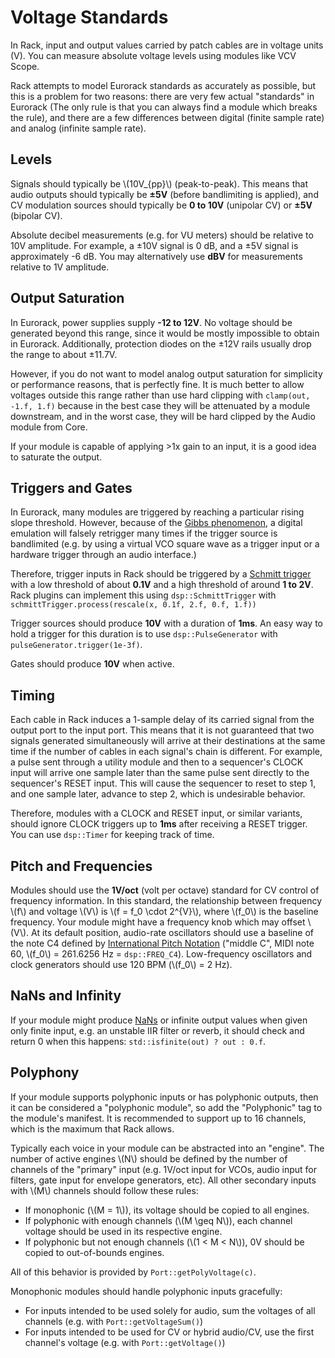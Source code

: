 # Voltage Standards

In Rack, input and output values carried by patch cables are in voltage units (V).
You can measure absolute voltage levels using modules like VCV Scope.

Rack attempts to model Eurorack standards as accurately as possible, but this is a problem for two reasons: there are very few actual "standards" in Eurorack (The only rule is that you can always find a module which breaks the rule), and there are a few differences between digital (finite sample rate) and analog (infinite sample rate).

## Levels

Signals should typically be \\(10V_{pp}\\) (peak-to-peak).
This means that audio outputs should typically be **±5V** (before bandlimiting is applied), and CV modulation sources should typically be **0 to 10V** (unipolar CV) or **±5V** (bipolar CV).

Absolute decibel measurements (e.g. for VU meters) should be relative to 10V amplitude.
For example, a ±10V signal is 0 dB, and a ±5V signal is approximately -6 dB.
You may alternatively use **dBV** for measurements relative to 1V amplitude.

## Output Saturation

In Eurorack, power supplies supply **-12 to 12V**.
No voltage should be generated beyond this range, since it would be mostly impossible to obtain in Eurorack.
Additionally, protection diodes on the ±12V rails usually drop the range to about ±11.7V.

However, if you do not want to model analog output saturation for simplicity or performance reasons, that is perfectly fine.
It is much better to allow voltages outside this range rather than use hard clipping with `clamp(out, -1.f, 1.f)` because in the best case they will be attenuated by a module downstream, and in the worst case, they will be hard clipped by the Audio module from Core.

If your module is capable of applying >1x gain to an input, it is a good idea to saturate the output.

## Triggers and Gates

In Eurorack, many modules are triggered by reaching a particular rising slope threshold.
However, because of the [Gibbs phenomenon](https://en.wikipedia.org/wiki/Gibbs_phenomenon), a digital emulation will falsely retrigger many times if the trigger source is bandlimited (e.g. by using a virtual VCO square wave as a trigger input or a hardware trigger through an audio interface.)

Therefore, trigger inputs in Rack should be triggered by a [Schmitt trigger](https://en.wikipedia.org/wiki/Schmitt_trigger) with a low threshold of about **0.1V** and a high threshold of around **1 to 2V**.
Rack plugins can implement this using `dsp::SchmittTrigger` with `schmittTrigger.process(rescale(x, 0.1f, 2.f, 0.f, 1.f))`

Trigger sources should produce **10V** with a duration of **1ms**.
An easy way to hold a trigger for this duration is to use `dsp::PulseGenerator` with `pulseGenerator.trigger(1e-3f)`.

Gates should produce **10V** when active.

## Timing

Each cable in Rack induces a 1-sample delay of its carried signal from the output port to the input port.
This means that it is not guaranteed that two signals generated simultaneously will arrive at their destinations at the same time if the number of cables in each signal's chain is different.
For example, a pulse sent through a utility module and then to a sequencer's CLOCK input will arrive one sample later than the same pulse sent directly to the sequencer's RESET input.
This will cause the sequencer to reset to step 1, and one sample later, advance to step 2, which is undesirable behavior.

Therefore, modules with a CLOCK and RESET input, or similar variants, should ignore CLOCK triggers up to **1ms** after receiving a RESET trigger.
You can use `dsp::Timer` for keeping track of time.

## Pitch and Frequencies

Modules should use the **1V/oct** (volt per octave) standard for CV control of frequency information.
In this standard, the relationship between frequency \\(f\\) and voltage \\(V\\) is \\(f = f_0 \cdot 2^{V}\\), where \\(f_0\\) is the baseline frequency.
Your module might have a frequency knob which may offset \\(V\\).
At its default position, audio-rate oscillators should use a baseline of the note C4 defined by [International Pitch Notation](https://en.wikipedia.org/wiki/Scientific_pitch_notation) ("middle C", MIDI note 60, \\(f_0\\) = 261.6256 Hz = `dsp::FREQ_C4`).
Low-frequency oscillators and clock generators should use 120 BPM (\\(f_0\\) = 2 Hz).

## NaNs and Infinity

If your module might produce [NaNs](https://en.wikipedia.org/wiki/NaN) or infinite output values when given only finite input, e.g. an unstable IIR filter or reverb, it should check and return 0 when this happens: `std::isfinite(out) ? out : 0.f`.

## Polyphony

If your module supports polyphonic inputs or has polyphonic outputs, then it can be considered a "polyphonic module", so add the "Polyphonic" tag to the module's manifest.
It is recommended to support up to 16 channels, which is the maximum that Rack allows.

Typically each voice in your module can be abstracted into an "engine".
The number of active engines \\(N\\) should be defined by the number of channels of the "primary" input (e.g. 1V/oct input for VCOs, audio input for filters, gate input for envelope generators, etc).
All other secondary inputs with \\(M\\) channels should follow these rules:
- If monophonic (\\(M = 1\\)), its voltage should be copied to all engines.
- If polyphonic with enough channels (\\(M \geq N\\)), each channel voltage should be used in its respective engine.
- If polyphonic but not enough channels (\\(1 < M < N\\)), 0V should be copied to out-of-bounds engines.

All of this behavior is provided by `Port::getPolyVoltage(c)`.

Monophonic modules should handle polyphonic inputs gracefully:
- For inputs intended to be used solely for audio, sum the voltages of all channels (e.g. with `Port::getVoltageSum()`)
- For inputs intended to be used for CV or hybrid audio/CV, use the first channel's voltage (e.g. with `Port::getVoltage()`)
